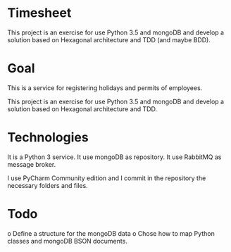 # Timesheet

This project is an exercise for use Python 3.5 and mongoDB and develop a solution based on Hexagonal architecture and TDD (and maybe BDD).

# Goal
This is a service for registering holidays and permits of employees.

This project is an exercise for use Python 3.5 and mongoDB and develop a solution based on Hexagonal architecture and TDD.

# Technologies
It is a Python 3 service.
It use mongoDB as repository.
It use RabbitMQ as message broker.

I use PyCharm Community edition and I commit in the repository the necessary folders and files.


# Todo

o Define a structure for the mongoDB data
o Chose how to map Python classes and mongoDB BSON documents.


